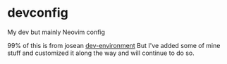 # devconfig
My dev but mainly Neovim config

99% of this is from josean <a href="https://github.com/josean-dev/dev-environment-files/tree/main/.config/nvim">dev-environment</a>
But I've added some of mine stuff and customized it along the way and will continue to do so.
